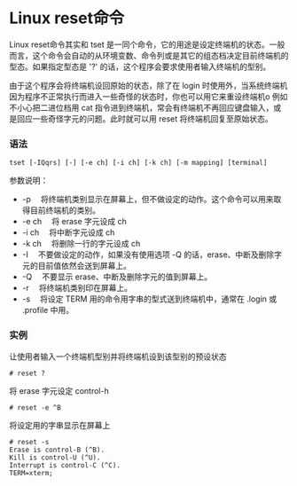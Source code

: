 # Linux reset命令

Linux reset命令其实和 tset 是一同个命令，它的用途是设定终端机的状态。一般而言，这个命令会自动的从环境变数、命令列或是其它的组态档决定目前终端机的型态。如果指定型态是 '?' 的话，这个程序会要求使用者输入终端机的型别。

由于这个程序会将终端机设回原始的状态，除了在 login 时使用外，当系统终端机因为程序不正常执行而进入一些奇怪的状态时，你也可以用它来重设终端机o 例如不小心把二进位档用 cat 指令进到终端机，常会有终端机不再回应键盘输入，或是回应一些奇怪字元的问题。此时就可以用 reset 将终端机回复至原始状态。

### 语法

    tset [-IQqrs] [-] [-e ch] [-i ch] [-k ch] [-m mapping] [terminal]

参数说明：

- -p 　将终端机类别显示在屏幕上，但不做设定的动作。这个命令可以用来取得目前终端机的类别。
- -e ch 　将 erase 字元设成 ch
- -i ch 　将中断字元设成 ch
- -k ch 　将删除一行的字元设成 ch
- -I 　不要做设定的动作，如果没有使用选项 -Q 的话，erase、中断及删除字元的目前值依然会送到屏幕上。
- -Q 　不要显示 erase、中断及删除字元的值到屏幕上。
- -r 　将终端机类别印在屏幕上。
- -s 　将设定 TERM 用的命令用字串的型式送到终端机中，通常在 .login 或 .profile 中用。

### 实例

让使用者输入一个终端机型别并将终端机设到该型别的预设状态

    # reset ?

将 erase 字元设定 control-h

    # reset -e ^B

将设定用的字串显示在屏幕上

    # reset -s
    Erase is control-B (^B).
    Kill is control-U (^U).
    Interrupt is control-C (^C).
    TERM=xterm;
    